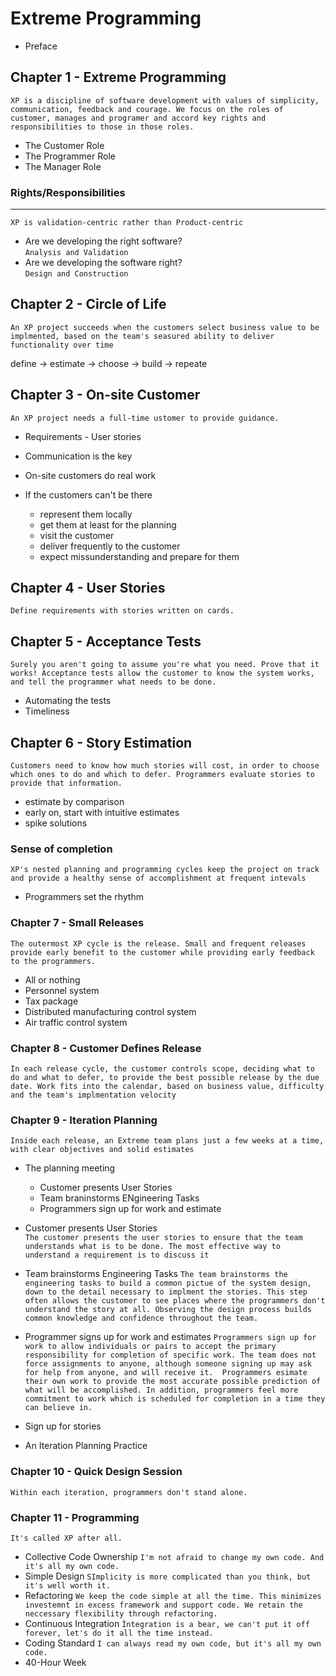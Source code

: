 # Extreme Programming

- Preface

## Chapter 1 - Extreme Programming   
`XP is a discipline of software development with values of simplicity, communication, feedback and courage. We focus on the roles of customer, manages and programer and accord key rights and responsibilities to those in those roles.`
- The Customer Role
- The Programmer Role
- The Manager Role

### Rights/Responsibilities  
----
`XP is validation-centric rather than Product-centric`
- Are we developing the right software?   
`Analysis and Validation`
- Are we developing the software right?  
`Design and Construction`

## Chapter 2 - Circle of Life
`
An XP project succeeds when the customers select business value to be implmented, based on the team's seasured ability to deliver functionality over time
`

define -> estimate -> choose -> build -> repeate

## Chapter 3 - On-site Customer
`
An XP project needs a full-time ustomer to provide guidance.
`
- Requirements - User stories
- Communication is the key

- On-site customers do real work
- If the customers can't be there 
  - represent them locally
  - get them at least for the planning
  - visit the customer
  - deliver frequently to the customer 
  - expect missunderstanding and prepare for them

## Chapter 4 - User Stories
`Define requirements with stories written on cards.`

## Chapter 5 - Acceptance Tests
`Surely you aren't going to assume you're what you need. Prove that it works! Acceptance tests allow the customer to know the system works, and tell the programmer what needs to be done.`

- Automating the tests
- Timeliness

## Chapter 6 - Story Estimation
`Customers need to know how much stories will cost, in order to choose which ones to do and which to defer. Programmers evaluate stories to provide that information.`

- estimate by comparison
- early on, start with intuitive estimates
- spike solutions


### Sense of completion
`XP's nested planning and programming cycles keep the project on track and provide a healthy sense of accomplishment at frequent intevals`

- Programmers set the rhythm

### Chapter 7 - Small Releases
`The outermost XP cycle is the release. Small and frequent releases provide early benefit to the customer while providing early feedback to the prоgrammers.`

- All or nothing
- Personnel system
- Tax package
- Distributed manufacturing control system
- Air traffic control system

### Chapter 8 - Customer Defines Release
`In each release cycle, the customer controls scope, deciding what to do and what to defer, to provide the best possible release by the due date. Work fits into the calendar, based on business value, difficulty and the team's implmentation velocity`

### Chapter 9 - Iteration Planning
`Inside each release, an Extreme team plans just a few weeks at a time, with clear objectives and solid estimates`

- The planning meeting
  - Customer presents User Stories
  - Team braninstorms ENgineering Tasks
  - Programmers sign up for work and estimate

- Customer presents User Stories  
`The customer presents the user stories to ensure that the team understands what is to be done. The most effective way to understand a requirement is to discuss it`

- Team brainstorms Engineering Tasks
`The team brainstorms the engineering tasks to build a common pictue of the system design, down to the detail necessary to implment the stories. This step often allows the customer to see places where the programmers don't understand the story at all. Observing the design process builds common knowledge and confidence throughout the team.`

- Programmer signs up for work and estimates
`Programmers sign up for work to allow individuals or pairs to accept the primary responsibility for completion of specific work. The team does not force assignments to anyone, although someone signing up may ask for help from anyone, and will receive it. 
Programmers esimate their own work to provide the most accurate possible prediction of what will be accomplished. In addition, programmers feel more commitment to work which is scheduled for completion in a time they can believe in.`

- Sign up for stories
- An Iteration Planning Practice

### Chapter 10 - Quick Design Session
`Within each iteration, programmers don't stand alone.`

### Chapter 11 - Programming
`It's called XP after all.`

- Collective Code Ownership
`I'm not afraid to change my own code. And it's all my own code.`
- Simple Design
`SImplicity is more complicated than you think, but it's well worth it.`
- Refactoring
`We keep the code simple at all the time. This minimizes investemnt in excess framework and support code. We retain the neccessary flexibility through refactoring.`
- Continuous Integration 
`Ìntegration is a bear, we can't put it off forever, let's do it all the time instead.`
- Coding Standard 
`I can always read my own code, but it's all my own code.`
- 40-Hour Week


